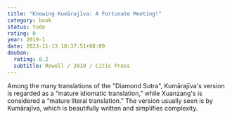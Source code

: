 ```yaml
---
title: "Knowing Kumārajīva: A Fortunate Meeting!"
category: book
status: todo
rating: 0
year: 2019-1
date: 2023-11-13 10:37:51+08:00
douban:
  rating: 8.2
  subtitle: Rowell / 2019 / Citic Press
---
```


Among the many translations of the "Diamond Sutra", Kumārajīva's version is regarded as a “mature idiomatic translation,” while Xuanzang's is considered a “mature literal translation.” The version usually seen is by Kumārajīva, which is beautifully written and simplifies complexity.
